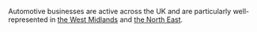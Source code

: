 Automotive businesses are active across the UK and are particularly well-represented in [the West Midlands](/int/where-to-invest/west-midlands) and [the North East](/int/where-to-invest/north-east-england).